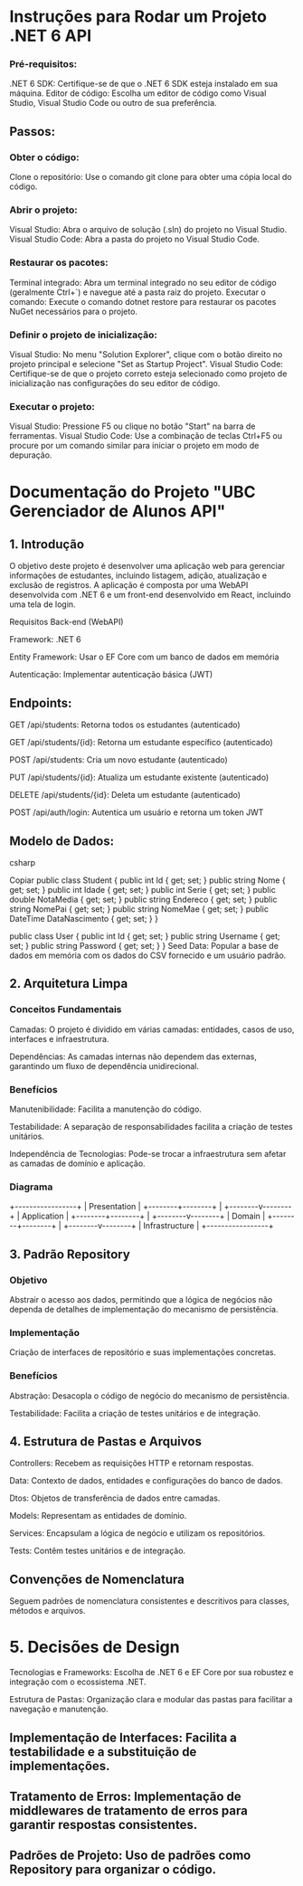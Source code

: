 # Instruções para Rodar um Projeto .NET 6 API

### Pré-requisitos:
.NET 6 SDK: Certifique-se de que o .NET 6 SDK esteja instalado em sua máquina. 
Editor de código: Escolha um editor de código como Visual Studio, Visual Studio Code ou outro de sua preferência.

## Passos:

### Obter o código:

Clone o repositório: Use o comando git clone para obter uma cópia local do código.

### Abrir o projeto:

Visual Studio: Abra o arquivo de solução (.sln) do projeto no Visual Studio.
Visual Studio Code: Abra a pasta do projeto no Visual Studio Code.

### Restaurar os pacotes:

Terminal integrado: Abra um terminal integrado no seu editor de código (geralmente Ctrl+`) e navegue até a pasta raiz do projeto.
Executar o comando: Execute o comando dotnet restore para restaurar os pacotes NuGet necessários para o projeto.

### Definir o projeto de inicialização:

Visual Studio: No menu "Solution Explorer", clique com o botão direito no projeto principal e selecione "Set as Startup Project".
Visual Studio Code: Certifique-se de que o projeto correto esteja selecionado como projeto de inicialização nas configurações do seu editor de código.

### Executar o projeto:

Visual Studio: Pressione F5 ou clique no botão "Start" na barra de ferramentas.
Visual Studio Code: Use a combinação de teclas Ctrl+F5 ou procure por um comando similar para iniciar o projeto em modo de depuração.



# Documentação do Projeto "UBC Gerenciador de Alunos API"

## 1. Introdução
O objetivo deste projeto é desenvolver uma aplicação web para gerenciar informações de estudantes, incluindo listagem, adição, atualização e exclusão de registros. A aplicação é composta por uma WebAPI desenvolvida com .NET 6 e um front-end desenvolvido em React, incluindo uma tela de login.

Requisitos
Back-end (WebAPI)

Framework: .NET 6

Entity Framework: Usar o EF Core com um banco de dados em memória

Autenticação: Implementar autenticação básica (JWT)

## Endpoints:

GET /api/students: Retorna todos os estudantes (autenticado)

GET /api/students/{id}: Retorna um estudante específico (autenticado)

POST /api/students: Cria um novo estudante (autenticado)

PUT /api/students/{id}: Atualiza um estudante existente (autenticado)

DELETE /api/students/{id}: Deleta um estudante (autenticado)

POST /api/auth/login: Autentica um usuário e retorna um token JWT

## Modelo de Dados:

csharp

Copiar
public class Student
{
    public int Id { get; set; }
    public string Nome { get; set; }
    public int Idade { get; set; }
    public int Serie { get; set; }
    public double NotaMedia { get; set; }
    public string Endereco { get; set; }
    public string NomePai { get; set; }
    public string NomeMae { get; set; }
    public DateTime DataNascimento { get; set; }
}

public class User
{
    public int Id { get; set; }
    public string Username { get; set; }
    public string Password { get; set; }
}
Seed Data: Popular a base de dados em memória com os dados do CSV fornecido e um usuário padrão.

## 2. Arquitetura Limpa

### Conceitos Fundamentais
Camadas: O projeto é dividido em várias camadas: entidades, casos de uso, interfaces e infraestrutura.

Dependências: As camadas internas não dependem das externas, garantindo um fluxo de dependência unidirecional.

### Benefícios
Manutenibilidade: Facilita a manutenção do código.

Testabilidade: A separação de responsabilidades facilita a criação de testes unitários.

Independência de Tecnologias: Pode-se trocar a infraestrutura sem afetar as camadas de domínio e aplicação.

### Diagrama

+-----------------+
|   Presentation   |
+--------+--------+
         |
+--------v--------+
|   Application    |
+--------+--------+
         |
+--------v--------+
|    Domain       |
+--------+--------+
         |
+--------v--------+
| Infrastructure  |
+-----------------+

## 3. Padrão Repository

### Objetivo
Abstrair o acesso aos dados, permitindo que a lógica de negócios não dependa de detalhes de implementação do mecanismo de persistência.

### Implementação
Criação de interfaces de repositório e suas implementações concretas.

### Benefícios
Abstração: Desacopla o código de negócio do mecanismo de persistência.

Testabilidade: Facilita a criação de testes unitários e de integração.

## 4. Estrutura de Pastas e Arquivos

Controllers: Recebem as requisições HTTP e retornam respostas.

Data: Contexto de dados, entidades e configurações do banco de dados.

Dtos: Objetos de transferência de dados entre camadas.

Models: Representam as entidades de domínio.

Services: Encapsulam a lógica de negócio e utilizam os repositórios.

Tests: Contêm testes unitários e de integração.

## Convenções de Nomenclatura
Seguem padrões de nomenclatura consistentes e descritivos para classes, métodos e arquivos.

# 5. Decisões de Design

Tecnologias e Frameworks: Escolha de .NET 6 e EF Core por sua robustez e integração com o ecossistema .NET.

Estrutura de Pastas: Organização clara e modular das pastas para facilitar a navegação e manutenção.

## Implementação de Interfaces: Facilita a testabilidade e a substituição de implementações.

## Tratamento de Erros: Implementação de middlewares de tratamento de erros para garantir respostas consistentes.

## Padrões de Projeto: Uso de padrões como Repository para organizar o código.
